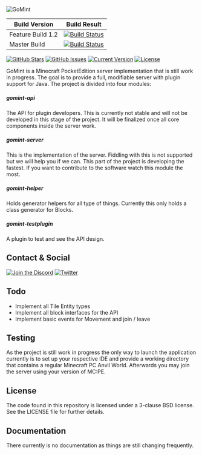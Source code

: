 <p float="left">

![GoMint](https://gomint.io/wp-content/uploads/2015/08/cropped-GoMint_Transparent.png)

Build Version | Build Result
------------ | -------------
Feature Build 1.2 | [![Build Status](https://travis-ci.org/GoMint/GoMint.svg?branch=1.2)](https://travis-ci.org/GoMint/GoMint)
Master Build | [![Build Status](https://travis-ci.org/GoMint/GoMint.svg?branch=master)](https://travis-ci.org/GoMint/GoMint)

</p>

<p align="center">

[![GitHub Stars](https://img.shields.io/github/stars/GoMint/GoMint.svg)](https://github.com/GoMint/GoMint/stargazers)
[![GitHub Issues](https://img.shields.io/github/issues/GoMint/GoMint.svg)](https://github.com/GoMint/GoMint/issues) 
[![Current Version](https://img.shields.io/badge/version-1.2.0-green.svg)](https://github.com/GoMint/GoMint) 
[![License](https://img.shields.io/badge/License-BSD%203--Clause-blue.svg)](https://opensource.org/licenses/BSD-3-Clause)
</p>

GoMint is a Minecraft PocketEdition server implementation that is still work in progress.
The goal is to provide a full, modifiable server with plugin support for Java.
The project is divided into four modules:

##### gomint-api
The API for plugin developers. This is currently not stable and will not be developed in this stage
of the project. It will be finalized once all core components inside the server work.

##### gomint-server
This is the implementation of the server. Fiddling with this is not supported but we will help you if we can.
This part of the project is developing the fastest. If you want to contribute to the software watch this module the
most.

##### gomint-helper
Holds generator helpers for all type of things. Currently this only holds a class generator for Blocks.

##### gomint-testplugin
A plugin to test and see the API design. 

## Contact & Social
[![Join the Discord](http://puu.sh/v9UB9/944431c790.png)](https://discord.gg/qC4nJVN)
[![Twitter](http://puu.sh/v9V9H/ad70c8acf7.png)](https://twitter.com/GomintPe)

## Todo
* Implement all Tile Entity types
* Implement all block interfaces for the API
* Implement basic events for Movement and join / leave

## Testing

As the project is still work in progress the only way to launch the application currently is to set up
your respective IDE and provide a working directory that contains a regular Minecraft PC Anvil World.
Afterwards you may join the server using your version of MC:PE.

## License

The code found in this repository is licensed under a 3-clause BSD license. See the LICENSE file for further
details.

## Documentation

There currently is no documentation as things are still changing frequently.
